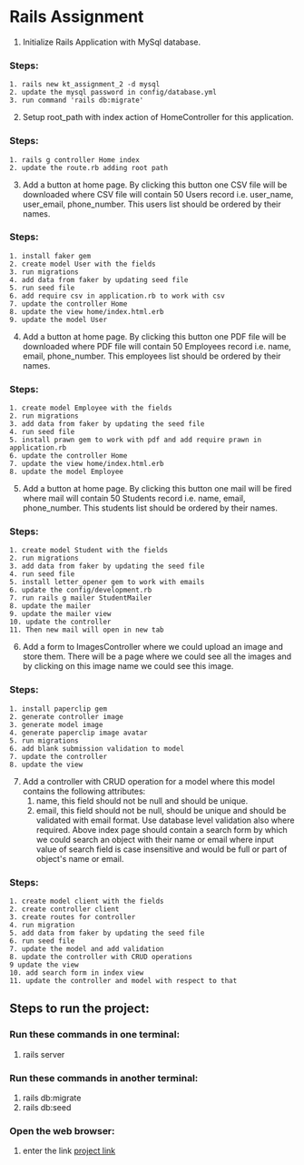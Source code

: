 # Rails Assignment

1. Initialize Rails Application with MySql database.
  ### Steps:
    1. rails new kt_assignment_2 -d mysql
    2. update the mysql password in config/database.yml
    3. run command 'rails db:migrate'
2. Setup root_path with index action of HomeController for this application.
  ### Steps:
    1. rails g controller Home index
    2. update the route.rb adding root path
3. Add a button at home page. By clicking this button one CSV file will be downloaded where CSV file will contain 50
Users record i.e. user_name, user_email, phone_number. This users list should be ordered by their names.
  ### Steps:
    1. install faker gem
    2. create model User with the fields
    3. run migrations
    4. add data from faker by updating seed file
    5. run seed file
    6. add require csv in application.rb to work with csv
    7. update the controller Home
    8. update the view home/index.html.erb
    9. update the model User
4. Add a button at home page. By clicking this button one PDF file will be downloaded where PDF file will contain 50
Employees record i.e. name, email, phone_number. This employees list should be ordered by their names.
  ### Steps:
    1. create model Employee with the fields
    2. run migrations
    3. add data from faker by updating the seed file
    4. run seed file
    5. install prawn gem to work with pdf and add require prawn in application.rb
    6. update the controller Home
    7. update the view home/index.html.erb
    8. update the model Employee
5. Add a button at home page. By clicking this button one mail will be fired where mail will contain 50 Students record
i.e. name, email, phone_number. This students list should be ordered by their names.
  ### Steps:
    1. create model Student with the fields
    2. run migrations
    3. add data from faker by updating the seed file
    4. run seed file
    5. install letter_opener gem to work with emails
    6. update the config/development.rb
    7. run rails g mailer StudentMailer
    8. update the mailer
    9. update the mailer view
    10. update the controller
    11. Then new mail will open in new tab
6. Add a form to ImagesController where we could upload an image and store them. There will be a page where we
could see all the images and by clicking on this image name we could see this image.
  ### Steps:
    1. install paperclip gem
    2. generate controller image 
    3. generate model image
    4. generate paperclip image avatar
    5. run migrations
    6. add blank submission validation to model
    7. update the controller
    8. update the view
7. Add a controller with CRUD operation for a model where this model contains the following attributes:
    1. name, this field should not be null and should be unique.
    2. email, this field should not be null, should be unique and should be validated with email format.
Use database level validation also where required.
Above index page should contain a search form by which we could search an object with their name or email
where input value of search field is case insensitive and would be full or part of object's name or email.
  ### Steps:
    1. create model client with the fields
    2. create controller client
    3. create routes for controller
    4. run migration
    5. add data from faker by updating the seed file
    6. run seed file
    7. update the model and add validation
    8. update the controller with CRUD operations
    9 update the view
    10. add search form in index view
    11. update the controller and model with respect to that

## Steps to run the project:
### Run these commands in one terminal:
  1. rails server
### Run these commands in another terminal:
  1. rails db:migrate
  2. rails db:seed
### Open the web browser:
  1. enter the link [project link](http://localhost:3000)
